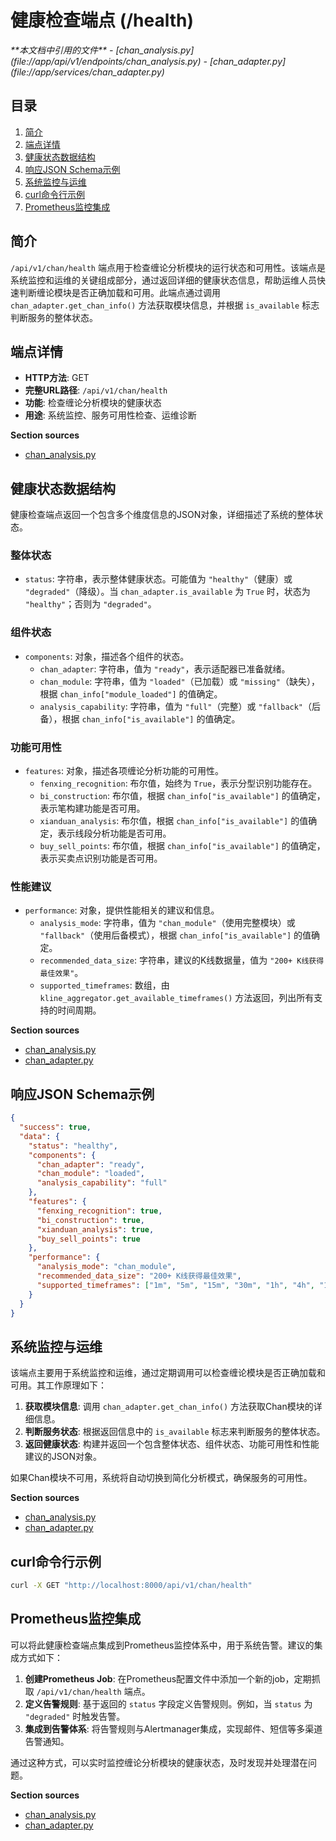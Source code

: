 # 健康检查端点 (/health)

<cite>
**本文档中引用的文件**   
- [chan_analysis.py](file://app/api/v1/endpoints/chan_analysis.py)
- [chan_adapter.py](file://app/services/chan_adapter.py)
</cite>

## 目录
1. [简介](#简介)
2. [端点详情](#端点详情)
3. [健康状态数据结构](#健康状态数据结构)
4. [响应JSON Schema示例](#响应json-schema示例)
5. [系统监控与运维](#系统监控与运维)
6. [curl命令行示例](#curl命令行示例)
7. [Prometheus监控集成](#prometheus监控集成)

## 简介
`/api/v1/chan/health` 端点用于检查缠论分析模块的运行状态和可用性。该端点是系统监控和运维的关键组成部分，通过返回详细的健康状态信息，帮助运维人员快速判断缠论模块是否正确加载和可用。此端点通过调用 `chan_adapter.get_chan_info()` 方法获取模块信息，并根据 `is_available` 标志判断服务的整体状态。

## 端点详情
- **HTTP方法**: GET
- **完整URL路径**: `/api/v1/chan/health`
- **功能**: 检查缠论分析模块的健康状态
- **用途**: 系统监控、服务可用性检查、运维诊断

**Section sources**
- [chan_analysis.py](file://app/api/v1/endpoints/chan_analysis.py#L392-L420)

## 健康状态数据结构
健康检查端点返回一个包含多个维度信息的JSON对象，详细描述了系统的整体状态。

### 整体状态
- `status`: 字符串，表示整体健康状态。可能值为 `"healthy"`（健康）或 `"degraded"`（降级）。当 `chan_adapter.is_available` 为 `True` 时，状态为 `"healthy"`；否则为 `"degraded"`。

### 组件状态
- `components`: 对象，描述各个组件的状态。
  - `chan_adapter`: 字符串，值为 `"ready"`，表示适配器已准备就绪。
  - `chan_module`: 字符串，值为 `"loaded"`（已加载）或 `"missing"`（缺失），根据 `chan_info["module_loaded"]` 的值确定。
  - `analysis_capability`: 字符串，值为 `"full"`（完整）或 `"fallback"`（后备），根据 `chan_info["is_available"]` 的值确定。

### 功能可用性
- `features`: 对象，描述各项缠论分析功能的可用性。
  - `fenxing_recognition`: 布尔值，始终为 `True`，表示分型识别功能存在。
  - `bi_construction`: 布尔值，根据 `chan_info["is_available"]` 的值确定，表示笔构建功能是否可用。
  - `xianduan_analysis`: 布尔值，根据 `chan_info["is_available"]` 的值确定，表示线段分析功能是否可用。
  - `buy_sell_points`: 布尔值，根据 `chan_info["is_available"]` 的值确定，表示买卖点识别功能是否可用。

### 性能建议
- `performance`: 对象，提供性能相关的建议和信息。
  - `analysis_mode`: 字符串，值为 `"chan_module"`（使用完整模块）或 `"fallback"`（使用后备模式），根据 `chan_info["is_available"]` 的值确定。
  - `recommended_data_size`: 字符串，建议的K线数据量，值为 `"200+ K线获得最佳效果"`。
  - `supported_timeframes`: 数组，由 `kline_aggregator.get_available_timeframes()` 方法返回，列出所有支持的时间周期。

**Section sources**
- [chan_analysis.py](file://app/api/v1/endpoints/chan_analysis.py#L392-L420)
- [chan_adapter.py](file://app/services/chan_adapter.py#L205-L239)

## 响应JSON Schema示例
```json
{
  "success": true,
  "data": {
    "status": "healthy",
    "components": {
      "chan_adapter": "ready",
      "chan_module": "loaded",
      "analysis_capability": "full"
    },
    "features": {
      "fenxing_recognition": true,
      "bi_construction": true,
      "xianduan_analysis": true,
      "buy_sell_points": true
    },
    "performance": {
      "analysis_mode": "chan_module",
      "recommended_data_size": "200+ K线获得最佳效果",
      "supported_timeframes": ["1m", "5m", "15m", "30m", "1h", "4h", "1d"]
    }
  }
}
```

## 系统监控与运维
该端点主要用于系统监控和运维，通过定期调用可以检查缠论模块是否正确加载和可用。其工作原理如下：

1. **获取模块信息**: 调用 `chan_adapter.get_chan_info()` 方法获取Chan模块的详细信息。
2. **判断服务状态**: 根据返回信息中的 `is_available` 标志来判断服务的整体状态。
3. **返回健康状态**: 构建并返回一个包含整体状态、组件状态、功能可用性和性能建议的JSON对象。

如果Chan模块不可用，系统将自动切换到简化分析模式，确保服务的可用性。

**Section sources**
- [chan_analysis.py](file://app/api/v1/endpoints/chan_analysis.py#L392-L420)
- [chan_adapter.py](file://app/services/chan_adapter.py#L205-L239)

## curl命令行示例
```bash
curl -X GET "http://localhost:8000/api/v1/chan/health"
```

## Prometheus监控集成
可以将此健康检查端点集成到Prometheus监控体系中，用于系统告警。建议的集成方式如下：

1. **创建Prometheus Job**: 在Prometheus配置文件中添加一个新的job，定期抓取 `/api/v1/chan/health` 端点。
2. **定义告警规则**: 基于返回的 `status` 字段定义告警规则。例如，当 `status` 为 `"degraded"` 时触发告警。
3. **集成到告警体系**: 将告警规则与Alertmanager集成，实现邮件、短信等多渠道告警通知。

通过这种方式，可以实时监控缠论分析模块的健康状态，及时发现并处理潜在问题。

**Section sources**
- [chan_analysis.py](file://app/api/v1/endpoints/chan_analysis.py#L392-L420)
- [chan_adapter.py](file://app/services/chan_adapter.py#L205-L239)